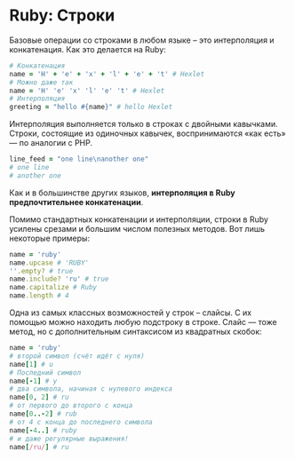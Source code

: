 # Ruby: Строки

Базовые операции со строками в любом языке – это интерполяция и конкатенация. Как это делается на Ruby:

```ruby
# Конкатенация
name = 'H' + 'e' + 'x' + 'l' + 'e' + 't' # Hexlet
# Можно даже так
name = 'H' 'e' 'x' 'l' 'e' 't' # Hexlet
# Интерполяция
greeting = "hello #{name}" # hello Hexlet
```

Интерполяция выполняется только в строках с двойными кавычками. Строки, состоящие из одиночных кавычек, воспринимаются «как есть» — по аналогии с PHP.

```ruby
line_feed = "one line\nanother one"
# one line
# another one
```

Как и в большинстве других языков, **интерполяция в Ruby предпочтительнее конкатенации**.

Помимо стандартных конкатенации и интерполяции, строки в Ruby усилены срезами и большим числом полезных методов. Вот лишь некоторые примеры:

```ruby
name = 'ruby'
name.upcase # 'RUBY'
''.empty? # true
name.include? 'ru' # true
name.capitalize # Ruby
name.length # 4
```

Одна из самых классных возможностей у строк – слайсы. С их помощью можно находить любую подстроку в строке. Слайс — тоже метод, но с дополнительным синтаксисом из квадратных скобок:

```ruby
name = 'ruby'
# второй символ (счёт идёт с нуля)
name[1] # u
# Последний символ
name[-1] # y
# два символа, начиная с нулевого индекса
name[0, 2] # ru
# от первого до второго с конца
name[0..-2] # rub
# от 4 с конца до последнего символа
name[-4..] # ruby
# и даже регулярные выражения!
name[/ru/] # ru
```

